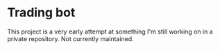 # Trading bot
This project is a very early attempt at something I'm still working on in a private repository. Not currently maintained.
